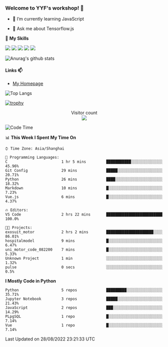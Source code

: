 ### Welcome to YYF's workshop! 👋

<!--
**YifeiYang210/YifeiYang210** is a ✨ _special_ ✨ repository because its `README.md` (this file) appears on your GitHub profile.

Here are some ideas to get you started:

- 🔭 I’m currently working on ...
- 🌱 I’m currently learning ...
- 👯 I’m looking to collaborate on ...
- 🤔 I’m looking for help with ...
- 💬 Ask me about ...
- 📫 How to reach me: ...
- 😄 Pronouns: ...
- ⚡ Fun fact: ...
-->

- 🌱 I’m currently learning JavaScript

- 💬 Ask me about Tensorflow.js

🌟 **My Skills**
<!-- [![](https://img.shields.io/badge/{徽标标题}-{徽标内容}-{徽标颜色}.svg)]({linkUrl}) -->

![](https://img.shields.io/badge/-Python-3f7fbd?logo=Python&logoColor=fff)
![](https://img.shields.io/badge/-DeepLearning-3f7fbd?logo=Pandas&logoColor=fff)
![](https://img.shields.io/badge/-Wechat-3f7fbd?logo=Wechat&logoColor=fff)
![](https://img.shields.io/badge/-C%2B%2B-3f7fbd?logo=C%2B%2B&logoColor=fff)
![](https://img.shields.io/badge/-JavaScript-3f7fbd?logo=JavaScript&logoColor=fff)

![Anurag's github stats](https://github-readme-stats.vercel.app/api?username=YifeiYang210&theme=maroongold)



#### Links 📫

* [My Homepage](https://YifeiYang210.github.io/blog/)

![Top Langs](https://github-readme-stats.vercel.app/api/top-langs/?username=YifeiYang210&hide=roff,c)

[![trophy](https://github-profile-trophy.vercel.app/?username=YifeiYang210&theme=dracula&row=2&column=3)](https://github.com/ryo-ma/github-profile-trophy)

<p align="center"> 
  Visitor count<br>
  <img src="https://profile-counter.glitch.me/YifeiYang210/count.svg" />
</p>

<!--START_SECTION:waka-->
![Code Time](http://img.shields.io/badge/Code%20Time-1%2C127%20hrs%2047%20mins-blue)

📊 **This Week I Spent My Time On** 

```text
⌚︎ Time Zone: Asia/Shanghai

💬 Programming Languages: 
C                        1 hr 5 mins         ███████████░░░░░░░░░░░░░░   45.96% 
Git Config               29 mins             █████░░░░░░░░░░░░░░░░░░░░   20.71% 
Python                   26 mins             ████░░░░░░░░░░░░░░░░░░░░░   18.32% 
Markdown                 10 mins             █░░░░░░░░░░░░░░░░░░░░░░░░   7.23% 
Vue.js                   6 mins              █░░░░░░░░░░░░░░░░░░░░░░░░   4.37%

🔥 Editors: 
VS Code                  2 hrs 22 mins       █████████████████████████   100.0%

🐱‍💻 Projects: 
exosuit_motor            2 hrs 2 mins        █████████████████████░░░░   86.01% 
hospitalmodel            9 mins              █░░░░░░░░░░░░░░░░░░░░░░░░   6.47% 
uni_motor_code_082200    7 mins              █░░░░░░░░░░░░░░░░░░░░░░░░   5.33% 
Unknown Project          1 min               ░░░░░░░░░░░░░░░░░░░░░░░░░   1.32% 
pulse                    0 secs              ░░░░░░░░░░░░░░░░░░░░░░░░░   0.5%

```

**I Mostly Code in Python** 

```text
Python                   5 repos             █████████░░░░░░░░░░░░░░░░   35.71% 
Jupyter Notebook         3 repos             █████░░░░░░░░░░░░░░░░░░░░   21.43% 
JavaScript               2 repos             ███░░░░░░░░░░░░░░░░░░░░░░   14.29% 
PLpgSQL                  1 repo              █░░░░░░░░░░░░░░░░░░░░░░░░   7.14% 
Vue                      1 repo              █░░░░░░░░░░░░░░░░░░░░░░░░   7.14%

```



 Last Updated on 28/08/2022 23:21:33 UTC
<!--END_SECTION:waka-->


